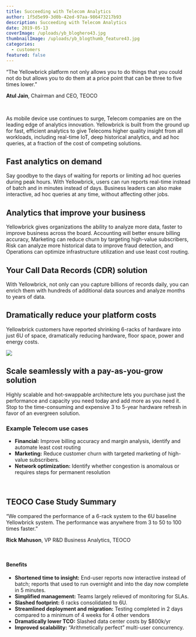 ```yaml
---
title: Succeeding with Telecom Analytics
author: 1f5d5e99-3d0b-42ed-97aa-986473217b93
description: Succeeding with Telecom Analytics
date: 2019-05-13
coverImage: /uploads/yb_bloghero43.jpg
thumbnailImage: /uploads/yb_blogthumb_feature43.jpg
categories:
  - customers
featured: false
---
```


“The Yellowbrick platform not only allows you to do things that you could not do but allows you to do them at a price point that can be three to five times lower.”

**Atul Jain**, Chairman and CEO, TEOCO

 

As mobile device use continues to surge, Telecom companies are on the leading edge of analytics innovation. Yellowbrick is built from the ground up for fast, efficient analytics to give Telecoms higher quality insight from all workloads, including real-time IoT, deep historical analytics, and ad hoc queries, at a fraction of the cost of competing solutions.

## Fast analytics on demand

Say goodbye to the days of waiting for reports or limiting ad hoc queries during peak hours. With Yellowbrick, users can run reports real-time instead of batch and in minutes instead of days. Business leaders can also make interactive, ad hoc queries at any time, without affecting other jobs.

## Analytics that improve your business

Yellowbrick gives organizations the ability to analyze more data, faster to improve business across the board. Accounting will better ensure billing accuracy, Marketing can reduce churn by targeting high-value subscribers, Risk can analyze more historical data to improve fraud detection, and Operations can optimize infrastructure utilization and use least cost routing.

## Your Call Data Records (CDR) solution

With Yellowbrick, not only can you capture billions of records daily, you can enrich them with hundreds of additional data sources and analyze months to years of data.

## Dramatically reduce your platform costs

Yellowbrick customers have reported shrinking 6-racks of hardware into just 6U of space, dramatically reducing hardware, floor space, power and energy costs.

![](/uploads/blog-6-3-racks-to-YB_Transparent-1024x576.png)

## Scale seamlessly with a pay-as-you-grow solution

Highly scalable and hot-swappable architecture lets you purchase just the performance and capacity you need today and add more as you need it. Stop to the time-consuming and expensive 3 to 5-year hardware refresh in favor of an evergreen solution.

### Example Telecom use cases

- **Financial:** Improve billing accuracy and margin analysis, identify and automate least cost routing
- **Marketing:** Reduce customer churn with targeted marketing of high-value subscribers.
- **Network optimization:** Identify whether congestion is anomalous or requires steps for permanent resolution

 

## TEOCO Case Study Summary

“We compared the performance of a 6-rack system to the 6U baseline Yellowbrick system. The performance was anywhere from 3 to 50 to 100 times faster.”

**Rick Mahuson**, VP R&D Business Analytics, TEOCO

 

#### Benefits

- **Shortened time to insight:** End-user reports now interactive instead of batch; reports that used to run overnight and into the day now complete in 5 minutes.
- **Simplified management:** Teams largely relieved of monitoring for SLAs.
- **Slashed footprint:** 6 racks consolidated to 6U.
- **Streamlined deployment and migration:** Testing completed in 2 days compared to a minimum of 4 weeks for 4 other vendors
- **Dramatically lower TCO:** Slashed data center costs by $800k/yr
- **Improved scalability:** “Arithmetically perfect” multi-user concurrency.
